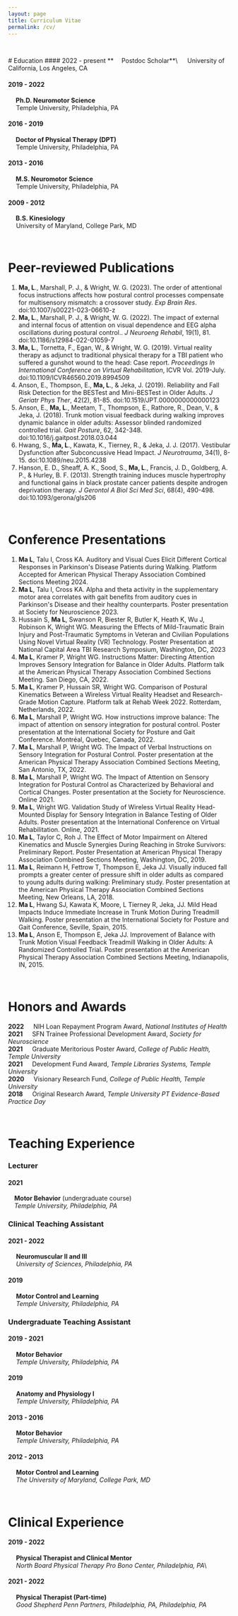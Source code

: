 ```yaml
---
layout: page
title: Curriculum Vitae
permalink: /cv/
---
```

<p>&nbsp;</p>
# Education
#### 2022 - present 
**&emsp; Postdoc Scholar**\
&emsp; University of California, Los Angeles, CA

#### 2019 - 2022 
**&emsp; Ph.D. Neuromotor Science**\
&emsp; Temple University, Philadelphia, PA

#### 2016 - 2019 
**&emsp; Doctor of Physical Therapy (DPT)**\
&emsp; Temple University, Philadelphia, PA

#### 2013 - 2016 
**&emsp; M.S. Neuromotor Science**\
&emsp; Temple University, Philadelphia, PA

#### 2009 - 2012 
**&emsp; B.S. Kinesiology**\
&emsp; University of Maryland, College Park, MD

<p>&nbsp;</p>

# Peer-reviewed Publications
1.	**Ma, L**., Marshall, P. J., & Wright, W. G. (2023). The order of attentional focus instructions affects how postural control processes compensate for multisensory mismatch: a crossover study. *Exp Brain Res*. doi:10.1007/s00221-023-06610-z
2.	**Ma, L**., Marshall, P. J., & Wright, W. G. (2022). The impact of external and internal focus of attention on visual dependence and EEG alpha oscillations during postural control.. *J Neuroeng Rehabil*, 19(1), 81. doi:10.1186/s12984-022-01059-7
3.	**Ma, L**., Tornetta, F., Egan, W., & Wright, W. G. (2019). Virtual reality therapy as adjunct to traditional physical therapy for a TBI patient who suffered a gunshot wound to the head: Case report. *Proceedings In International Conference on Virtual Rehabilitation*, ICVR Vol. 2019-July. doi:10.1109/ICVR46560.2019.8994509
4.	Anson, E., Thompson, E., **Ma, L**., & Jeka, J. (2019). Reliability and Fall Risk Detection for the BESTest and Mini-BESTest in Older Adults. *J Geriatr Phys Ther*, 42(2), 81-85. doi:10.1519/JPT.0000000000000123
5.	Anson, E., **Ma, L**., Meetam, T., Thompson, E., Rathore, R., Dean, V., & Jeka, J. (2018). Trunk motion visual feedback during walking improves dynamic balance in older adults: Assessor blinded randomized controlled trial. *Gait Posture*, 62, 342-348. doi:10.1016/j.gaitpost.2018.03.044
6.	Hwang, S., **Ma, L**., Kawata, K., Tierney, R., & Jeka, J. J. (2017). Vestibular Dysfunction after Subconcussive Head Impact. *J Neurotrauma*, 34(1), 8-15. doi:10.1089/neu.2015.4238
7.	Hanson, E. D., Sheaff, A. K., Sood, S., **Ma, L**., Francis, J. D., Goldberg, A. P., & Hurley, B. F. (2013). Strength training induces muscle hypertrophy and functional gains in black prostate cancer patients despite androgen deprivation therapy. *J Gerontol A Biol Sci Med Sci*, 68(4), 490-498. doi:10.1093/gerona/gls206

<p>&nbsp;</p>
  
# Conference Presentations
1.	**Ma L**, Talu I, Cross KA. Auditory and Visual Cues Elicit Different Cortical Responses in Parkinson's Disease Patients during Walking. Platform Accepted for American Physical Therapy Association Combined Sections Meeting 2024. 
2.	**Ma L**, Talu I, Cross KA. Alpha and theta activity in the supplementary motor area correlates with gait benefits from auditory cues in Parkinson's Disease and their healthy counterparts. Poster presentation at Society for Neuroscience 2023. 
3.	Hussain S, **Ma L**, Swanson R, Biester R, Butler K, Heath K, Wu J, Robinson K, Wright WG. Measuring the Effects of Mild-Traumatic Brain Injury and Post-Traumatic Symptoms in Veteran and Civilian Populations Using Novel Virtual Reality (VR) Technology. Poster Presentation at National Capital Area TBI Research Symposium, Washington, DC, 2023
4.	**Ma L**, Kramer P, Wright WG. Instructions Matter: Directing Attention Improves Sensory Integration for Balance in Older Adults. Platform talk at the American Physical Therapy Association Combined Sections Meeting. San Diego, CA, 2022. 
5.	**Ma L**, Kramer P, Hussain SR, Wright WG. Comparison of Postural Kinematics Between a Wireless Virtual Reality Headset and Research-Grade Motion Capture. Platform talk at Rehab Week 2022. Rotterdam, Netherlands, 2022.
6.	**Ma L**, Marshall P, Wright WG. How instructions improve balance: The impact of attention on sensory integration for postural control. Poster presentation at the International Society for Posture and Gait Conference. Montréal, Quebec, Canada, 2022.
7.	**Ma L**, Marshall P, Wright WG. The Impact of Verbal Instructions on Sensory Integration for Postural Control. Poster presentation at the American Physical Therapy Association Combined Sections Meeting, San Antonio, TX, 2022.
8.	**Ma L**, Marshall P, Wright WG. The Impact of Attention on Sensory Integration for Postural Control as Characterized by Behavioral and Cortical Changes. Poster presentation at the Society for Neuroscience. Online 2021.
9.	**Ma L**, Wright WG. Validation Study of Wireless Virtual Reality Head-Mounted Display for Sensory Integration in Balance Testing of Older Adults. Poster presentation at the International Conference on Virtual Rehabilitation. Online, 2021.
10. **Ma L**, Taylor C, Roh J. The Effect of Motor Impairment on Altered Kinematics and Muscle Synergies During Reaching in Stroke Survivors: Preliminary Report. Poster Presentation at American Physical Therapy Association Combined Sections Meeting, Washington, DC, 2019. 
11. **Ma L**, Reimann H, Fettrow T, Thompson E, Jeka JJ. Visually induced fall prompts a greater center of pressure shift in older adults as compared to young adults during walking: Preliminary study. Poster presentation at the American Physical Therapy Association Combined Sections Meeting, New Orleans, LA, 2018.
12. **Ma L**, Hwang SJ, Kawata K, Moore, L Tierney R, Jeka, JJ. Mild Head Impacts Induce Immediate Increase in Trunk Motion During Treadmill Walking. Poster presentation at the International Society for Posture and Gait Conference, Seville, Spain, 2015.  
13. **Ma L**, Anson E, Thompson E, Jeka JJ. Improvement of Balance with Trunk Motion Visual Feedback Treadmill Walking in Older Adults: A Randomized Controlled Trial. Poster presentation at the American Physical Therapy Association Combined Sections Meeting, Indianapolis, IN, 2015.

<p>&nbsp;</p>
  
# Honors and Awards
**2022 &emsp;** 	NIH Loan Repayment Program Award, *National Institutes of Health*\
**2021 &emsp;**		SFN Trainee Professional Development Award, *Society for Neuroscience*\
**2021 &emsp;**		Graduate Meritorious Poster Award, *College of Public Health, Temple University*\
**2021 &emsp;**		Development Fund Award, *Temple Libraries Systems, Temple University*\
**2020 &emsp;**		Visionary Research Fund, *College of Public Health, Temple University*\
**2018 &emsp;**		Original Research Award, *Temple University PT Evidence-Based Practice Day*

<p>&nbsp;</p>

# Teaching Experience

### Lecturer

#### 2021 
&emsp;**Motor Behavior** (undergraduate course)\
&emsp;*Temple University, Philadelphia, PA*

### Clinical Teaching Assistant

#### 2021 - 2022 
&emsp; **Neuromuscular II and III**\
*&emsp; University of Sciences, Philadelphia, PA*
#### 2019 
&emsp; **Motor Control and Learning**\
*&emsp; Temple University, Philadelphia, PA*

### Undergraduate Teaching Assistant 
#### 2019 - 2021 
&emsp; **Motor Behavior**\
*&emsp; Temple University, Philadelphia, PA*
#### 2019 
&emsp; **Anatomy and Physiology I**\
*&emsp; Temple University, Philadelphia, PA*
#### 2013 - 2016 
&emsp; **Motor Behavior**\
*&emsp; Temple University, Philadelphia, PA*
#### 2012 - 2013 
&emsp; **Motor Control and Learning**\
*&emsp; The University of Maryland, College Park, MD*


<p>&nbsp;</p>

# Clinical Experience
#### 2019 - 2022 
&emsp; **Physical Therapist and Clinical Mentor**\
*&emsp; North Board Physical Therapy Pro Bono Center, Philadelphia, PA*\
#### 2021 - 2022 
&emsp; **Physical Therapist (Part-time)**\
*&emsp; Good Shepherd Penn Partners, Philadelphia, PA, Philadelphia, PA*
